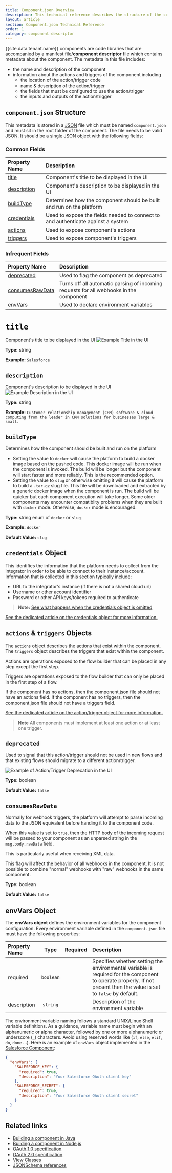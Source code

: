 ```yaml
---
title: Component.json Overview
description: This technical reference describes the structure of the component.json manifest file/component descriptor file
layout: article
section: Component.json Technical Reference
order: 1
category: component descriptor
---
```


{{site.data.tenant.name}} components are code libraries that are accompanied by a manifest file/**component descriptor** file which contains metadata about the component.  The metadata in this file includes:
* the name and description of the component
* information about the actions and triggers of the component including
  * the location of the action/trigger code
  * name & description of the action/trigger
  * the fields that must be configured to use the action/trigger
  * the inputs and outputs of the action/trigger

## `component.json` Structure
This metadata is stored in a [JSON](https://tools.ietf.org/html/rfc7159) file which must be named `component.json` and must sit in the root folder of the component. 
The file needs to be valid JSON.  It should be a single JSON object with the following fields:

### Common Fields

| Property Name | Description |
| :------------ | :---------- |
| [title](#title)       | Component's title to be displayed in the UI |
| [description](#description) | Component's description to be displayed in the UI  |
| [buildType](#buildtype) | Determines how the component should be built and run on the platform |
| [credentials](#credentials-object) | Used to expose the fields needed to connect to and authenticate against a system  |
| [actions](#actions--triggers-objects) | Used to expose component's actions |
| [triggers](#actions--triggers-objects) | Used to expose component's triggers |

### Infrequent Fields

| Property Name | Description |
| :------------ | :---------- |
| [deprecated](#deprecated) | Used to flag the component as deprecated |
| [consumesRawData](#consumesRawData) | Turns off all automatic parsing of incoming requests for all webhooks in the component |
| [envVars](#envvars-object) | Used to declare environment variables |

# `title`
Component's title to be displayed in the UI
![Example Title in the UI](/assets/img/references/component.json/title.png)

**Type:** string

**Example:** `Salesforce`

## `description`
Component's description to be displayed in the UI
![Example Description in the UI](/assets/img/references/component.json/description.png)

**Type:** string

**Example:** `Customer relationship management (CRM) software & cloud computing from the leader in CRM solutions for businesses large & small.`

## `buildType`
Determines how the component should be built and run on the platform

- Setting the value to `docker` will cause the platform to build a docker image based on the pushed code.  This docker image will be run when the component is invoked. The build will be longer but the component will start faster and more reliably.  This is the recommended option.
- Setting the value to `slug` or otherwise omitting it will cause the platform to build a `.tar.gz` slug file. This file will be downloaded and extracted by a generic docker image when the component is run.  The build will be quicker but each component execution will take longer. Some older components may encounter compatiblity problems when they are built with `docker`  mode.  Otherwise, `docker` mode is encouraged.

**Type:** string enum of `docker` or `slug`

**Example:** `docker`

**Default Value:** `slug`

## `credentials` Object
This identifies the information that the platform needs to collect from the integrator in order to be able to connect to their instance/account.  Information that is collected in this section typically include:
* URL to the integrator's instance (if there is not a shared cloud url)
* Username or other account identifier
* Password or other API keys/tokens required to authenticate

> **Note:** [See what happens when the credentials object is omitted](component-json-technical-reference-credentials.html#omitting-credentials)

[See the dedicated article on the credentials object for more information.](component-json-technical-reference-credentials.html)

## `actions` & `triggers` Objects

The `actions` object describes the actions that exist within the component. The `triggers` object describes the triggers that exist within the component. 

Actions are operations exposed to the flow builder that can be placed in any step except the first step.  

Triggers are operations exposed to the flow builder that can only be placed in the first step of a flow.

If the component has no actions, then the component.json file should not have an actions field. If the component has no triggers, then the component.json file should not have a triggers field.

[See the dedicated article on the action/trigger object for more information.](component-json-technical-reference-actions-triggers.html)

> **Note** All components must implement at least one action or at least one trigger. 

## `deprecated`
Used to signal that this action/trigger should not be used in new flows and that existing flows should migrate to a different action/trigger.

![Example of Action/Trigger Deprecation in the UI](/assets/img/references/component.json/deprecated-component.png)

**Type:** boolean

**Default Value:** `false`
## `consumesRawData`
Normally for webhook triggers, the platform will attempt to parse incoming data to the JSON equivalent before handing it to the component code.  

When this value is set to `true`, then the HTTP body of the incoming request will be passed to your component as an unparsed string in the `msg.body.rawData` field. 

This is particularly useful when receiving XML data. 

This flag will affect the behavior of all webhooks in the component.  It is not possible to combine "normal" webhooks with "raw" webhooks in the same component. 

**Type:** boolean

**Default Value:** `false`

## envVars Object
The **envVars object** defines the environment variables for the component
configuration. Every environment variable defined in the `component.json`
file must have the following properties:

| Property Name | Type     | Required | Description |
| :------------ | :------: | :------: | :---------- |
| required    | `boolean`|  | Specifies whether setting the environmental variable is required for the component to operate properly. If not present then the value is set to `false` by default. |
| description | `string` |  | Description of the environment variable |

The environment variable naming follows a standard UNIX/Linux Shell variable
definitions. As a guidance, variable name must begin with an alphanumeric or alpha
character, followed by one or more alphanumeric or underscore (`_`) characters.
Avoid using reserved words like (`if`, `else`, `elif`, `do`, `done` ...). Here is
an example of `envVars` object implemented in the [Salesforce Component](https://github.com/elasticio/salesforce-component/blob/master/component.json):

```json
{
  "envVars": {
    "SALESFORCE_KEY": {
      "required": true,
      "description": "Your Salesforce OAuth client key"
    },
    "SALESFORCE_SECRET": {
      "required": true,
      "description": "Your Salesforce OAuth client secret"
    }
  }
}
```

## Related links

- [Building a component in Java](/guides/building-java-component)
- [Building a component in Node.js](/guides/building-nodejs-component)
- [OAuth 1.0 specification](http://oauth.net/core/1.0/)
- [OAuth 2.0 specification](http://tools.ietf.org/html/rfc6749)
- [View Classes](view-classes)
- [JSONSchema references](https://json-schema.org)
